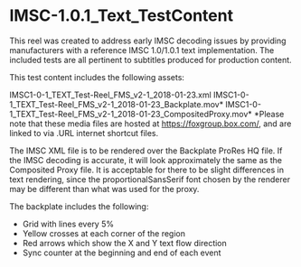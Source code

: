 # IMSC-1.0.1_Text_TestContent

This reel was created to address early IMSC decoding issues by providing manufacturers with a reference IMSC 1.0/1.0.1 text implementation. The included tests are all pertinent to subtitles produced for production content.

This test content includes the following assets:

IMSC1-0-1_TEXT_Test-Reel_FMS_v2-1_2018-01-23.xml
IMSC1-0-1_TEXT_Test-Reel_FMS_v2-1_2018-01-23_Backplate.mov*
IMSC1-0-1_TEXT_Test-Reel_FMS_v2-1_2018-01-23_CompositedProxy.mov*
   *Please note that these media files are hosted at https://foxgroup.box.com/, and are linked to via .URL internet shortcut files.

The IMSC XML file is to be rendered over the Backplate ProRes HQ file. If the IMSC decoding is accurate, it will look approximately the same as the Composited Proxy file. It is acceptable for there to be slight differences in text rendering, since the proportionalSansSerif font chosen by the renderer may be different than what was used for the proxy.

The backplate includes the following:
- Grid with lines every 5%
- Yellow crosses at each corner of the region
- Red arrows which show the X and Y text flow direction
- Sync counter at the beginning and end of each event
